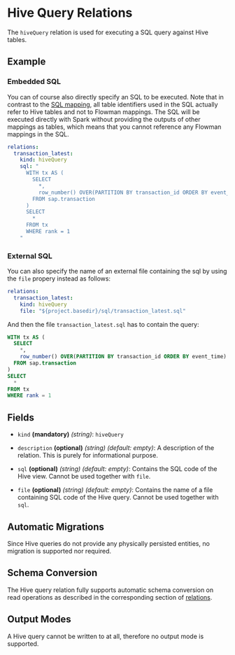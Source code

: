# Hive Query Relations

The `hiveQuery` relation is used for executing a SQL query against Hive tables.

## Example

### Embedded SQL
You can of course also directly specify an SQL to be executed. Note that in contrast to the [SQL mapping](../mapping/sql.md),
all table identifiers used in the SQL actually refer to Hive tables and not to Flowman mappings. The SQL will be executed
directly with Spark without providing the outputs of other mappings as tables, which means that you cannot reference any 
Flowman mappings in the SQL.
```yaml
relations:
  transaction_latest:
    kind: hiveQuery
    sql: "
      WITH tx AS (
        SELECT
          *,
          row_number() OVER(PARTITION BY transaction_id ORDER BY event_time) AS rank
        FROM sap.transaction
      )
      SELECT
        *
      FROM tx
      WHERE rank = 1
    "
```

### External SQL
You can also specify the name of an external file containing the sql by using the `file` propery instead as follows:
```yaml
relations:
  transaction_latest:
    kind: hiveQuery
    file: "${project.basedir}/sql/transaction_latest.sql"
```
And then the file `transaction_latest.sql` has to contain the query:
```sql
WITH tx AS (
  SELECT
    *,
    row_number() OVER(PARTITION BY transaction_id ORDER BY event_time) AS rank
  FROM sap.transaction
)
SELECT
  *
FROM tx
WHERE rank = 1
```

## Fields
* `kind` **(mandatory)** *(string)*: `hiveQuery`

* `description` **(optional)** *(string)* *(default: empty)*:
 A description of the relation. This is purely for informational purpose.
 

* `sql` **(optional)** *(string)* *(default: empty)*:
 Contains the SQL code of the Hive view. Cannot be used together with `file`.

* `file` **(optional)** *(string)* *(default: empty)*:
  Contains the name of a file containing SQL code of the Hive query. Cannot be used together with `sql`.


## Automatic Migrations
Since Hive queries do not provide any physically persisted entities, no migration is supported nor required.


## Schema Conversion
The Hive query relation fully supports automatic schema conversion on read operations as described in the
corresponding section of [relations](index.md).


## Output Modes
A Hive query cannot be written to at all, therefore no output mode is supported.
